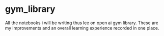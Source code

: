 # gym_library

All the notebooks i will be writing thus lee on open ai gym library. These are my improvements and an overall learning experience recorded in one place.

